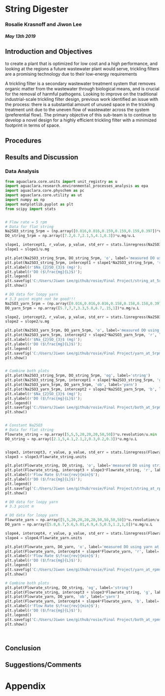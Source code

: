 # String Digester
### Rosalie Krasnoff and Jiwon Lee
##### May 13th 2019

## Introduction and Objectives
to create a plant that is optimized for low cost and a high performance, and looking at the regions a future wastewater plant would serve, trickling filters are a promising technology due to their low-energy requirements


A trickling filter is a secondary wastewater treatment system that removes organic matter from the wastewater through biological means, and is crucial for the removal of harmful pathogens. Looking to improve on the traditional industrial-scale trickling filter design, previous work identified an issue with the process: there is a substantial amount of unused space in the trickling treatment unit due to the uneven flow of wastewater across the system (preferential flow). The primary objective of this sub-team is to continue to develop a novel design for a highly efficient trickling filter with a minimized footprint in terms of space.



## Procedures



## Results and Discussion
### Data Analysis

``` python
from aguaclara.core.units import unit_registry as u
import aguaclara.research.environmental_processes_analysis as epa
import aguaclara.core.physchem as pc
import aguaclara.core.utility as ut
import numpy as np
import matplotlib.pyplot as plt
from scipy import stats


# Flow rate = 5 rpm
# Data for flat string
Na2SO3_string_5rpm = (np.array([0.016,0.016,0.159,0.159,0.159,0.397])*u.g).to(u.mg)
DO_string_5rpm = np.array([7.2,6.7,2.1,5,4.1,0.3])*u.mg/u.L

slope1, intercept1, r_value, p_value, std_err = stats.linregress(Na2SO3_string_5rpm, DO_string_5rpm)
slope1 = slope1/u.mg

plt.plot(Na2SO3_string_5rpm, DO_string_5rpm, 'o', label='measured DO using string at 5rpm')
plt.plot(Na2SO3_string_5rpm, intercept1 + slope1*Na2SO3_string_5rpm, 'r', label='fitted line')
plt.xlabel(r'$Na_{2}SO_{3}$ (mg)');
plt.ylabel(r'DO ($\frac{mg}{L}$)');
plt.legend()
plt.savefig('C:/Users/Jiwon Lee/github/rosie/Final Project/string_at_5rpm.png')
plt.show()

# DO data for loopy yarn
# 3.3 point might not be good!!!
Na2SO3_yarn_5rpm = (np.array([0.016,0.016,0.016,0.158,0.158,0.158,0.397,0.397])*u.g).to(u.mg)
DO_yarn_5rpm = np.array([5.7,7,7,3.3,5.8,6.7,.15,1])*u.mg/u.L

slope2, intercept2, r_value, p_value, std_err = stats.linregress(Na2SO3_yarn_5rpm, DO_yarn_5rpm)
slope2 = slope2/u.mg

plt.plot(Na2SO3_yarn_5rpm, DO_yarn_5rpm, 'o', label='measured DO using yarn at 5 rpm')
plt.plot(Na2SO3_yarn_5rpm, intercept2 + slope2*Na2SO3_yarn_5rpm, 'r', label='fitted line')
plt.xlabel(r'$Na_{2}SO_{3}$ (mg)');
plt.ylabel(r'DO ($\frac{mg}{L}$)');
plt.legend()
plt.savefig('C:/Users/Jiwon Lee/github/rosie/Final Project/yarn_at_5rpm.png')
plt.show()


# Combine both plots
plt.plot(Na2SO3_string_5rpm, DO_string_5rpm, 'og', label='string')
plt.plot(Na2SO3_string_5rpm, intercept1 + slope1*Na2SO3_string_5rpm, 'g', label='string fit')
plt.plot(Na2SO3_yarn_5rpm, DO_yarn_5rpm, 'ob', label='yarn')
plt.plot(Na2SO3_yarn_5rpm, intercept2 + slope2*Na2SO3_yarn_5rpm, 'b', label='yarn fit')
plt.xlabel(r'$Na_{2}SO_{3}$ (mg)');
plt.ylabel(r'DO ($\frac{mg}{L}$)');
plt.legend()
plt.savefig('C:/Users/Jiwon Lee/github/rosie/Final Project/both_at_5rpm.png')
plt.show()


# Constant Na2SO3
# Data for flat string
Flowrate_string = np.array([5,5,5,20,20,20,50,50])*u.revolution/u.min
DO_string = np.array([2.1,5,4.1,2.1,2,0.3,0.2,0.3])*u.mg/u.L


slope3, intercept3, r_value, p_value, std_err = stats.linregress(Flowrate_string, DO_string)
slope3 = slope3/Flowrate_string.units

plt.plot(Flowrate_string, DO_string, 'o', label='measured DO using string at various flow rates')
plt.plot(Flowrate_string, intercept3 + slope3*Flowrate_string, 'r', label='fitted line')
plt.xlabel(r'Flow Rate $\frac{rev}{min}$');
plt.ylabel(r'DO ($\frac{mg}{L}$)');
plt.legend()
plt.savefig('C:/Users/Jiwon Lee/github/rosie/Final Project/string_at_rpms.png')
plt.show()

# DO data for loopy yarn
# 3.3 point m

# DO data for loopy yarn
Flowrate_yarn = np.array([5,5,20,20,20,20,50,50,50,50])*u.revolution/u.min
DO_yarn = np.array([5.8,6.7,5.6,5.01,4.9,4.5,0.5,1.2,1,0])*u.mg/u.L

slope4, intercept4, r_value, p_value, std_err = stats.linregress(Flowrate_yarn, DO_yarn)
slope4 = slope4/Flowrate_yarn.units

plt.plot(Flowrate_yarn, DO_yarn, 'o', label='measured DO using yarn at various flow rates')
plt.plot(Flowrate_yarn, intercept4 + slope4*Flowrate_yarn, 'r', label='fitted line')
plt.xlabel(r'Flow Rate $\frac{rev}{min}$');
plt.ylabel(r'DO ($\frac{mg}{L}$)');
plt.legend()
plt.savefig('C:/Users/Jiwon Lee/github/rosie/Final Project/yarn_at_rpms.png')
plt.show()

# Combine both plots
plt.plot(Flowrate_string, DO_string, 'og', label='string')
plt.plot(Flowrate_string, intercept3 + slope3*Flowrate_string, 'g', label='string fit')
plt.plot(Flowrate_yarn, DO_yarn, 'ob', label='yarn')
plt.plot(Flowrate_yarn, intercept4 + slope4*Flowrate_yarn, 'b', label='yarn fit')
plt.xlabel(r'Flow Rate $\frac{rev}{min}$');
plt.ylabel(r'DO ($\frac{mg}{L}$)');
plt.legend()
plt.savefig('C:/Users/Jiwon Lee/github/rosie/Final Project/both_at_rpms.png')
plt.show()




```


## Conclusion

## Suggestions/Comments

# Appendix
